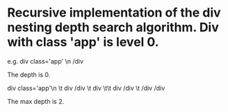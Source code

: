 # Recursive implementation of the div nesting depth search algorithm. Div with class 'app' is level 0.

e.g.
div class='app' \n
/div

The depth is 0.

div class='app'\n
\t div /div <!-- 1 -->
\t div  <!-- 1 -->
\t\t div /div <!-- 2 -->
\t /div 
/div

The max depth is 2.
